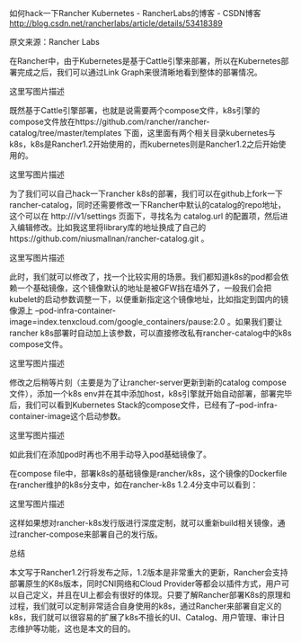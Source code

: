 

如何hack一下Rancher Kubernetes - RancherLabs的博客 - CSDN博客 http://blog.csdn.net/rancherlabs/article/details/53418389

原文来源：Rancher Labs

在Rancher中，由于Kubernetes是基于Cattle引擎来部署，所以在Kubernetes部署完成之后，我们可以通过Link Graph来很清晰地看到整体的部署情况。

这里写图片描述

既然基于Cattle引擎部署，也就是说需要两个compose文件，k8s引擎的compose文件放在https://github.com/rancher/rancher-catalog/tree/master/templates 下面，这里面有两个相关目录kubernetes与k8s，k8s是Rancher1.2开始使用的，而kubernetes则是Rancher1.2之后开始使用的。

这里写图片描述

为了我们可以自己hack一下rancher k8s的部署，我们可以在github上fork一下rancher-catalog，同时还需要修改一下Rancher中默认的catalog的repo地址，这个可以在 http:///v1/settings 页面下，寻找名为 catalog.url 的配置项，然后进入编辑修改。比如我这里将library库的地址换成了自己的https://github.com/niusmallnan/rancher-catalog.git 。

这里写图片描述

此时，我们就可以修改了，找一个比较实用的场景。我们都知道k8s的pod都会依赖一个基础镜像，这个镜像默认的地址是被GFW挡在墙外了，一般我们会把kubelet的启动参数调整一下，以便重新指定这个镜像地址，比如指定到国内的镜像源上 –pod-infra-container-image=index.tenxcloud.com/google_containers/pause:2.0 。如果我们要让rancher k8s部署时自动加上该参数，可以直接修改私有rancher-catalog中的k8s compose文件。

这里写图片描述

修改之后稍等片刻（主要是为了让rancher-server更新到新的catalog compose文件），添加一个k8s env并在其中添加host，k8s引擎就开始自动部署，部署完毕后，我们可以看到Kubernetes Stack的compose文件，已经有了–pod-infra-container-image这个启动参数。

这里写图片描述

如此我们在添加pod时再也不用手动导入pod基础镜像了。

在compose file中，部署k8s的基础镜像是rancher/k8s，这个镜像的Dockerfile在rancher维护的k8s分支中，如在rancher-k8s 1.2.4分支中可以看到：

这里写图片描述

这样如果想对rancher-k8s发行版进行深度定制，就可以重新build相关镜像，通过rancher-compose来部署自己的发行版。

总结

本文写于Rancher1.2行将发布之际，1.2版本是非常重大的更新，Rancher会支持部署原生的K8s版本，同时CNI网络和Cloud Provider等都会以插件方式，用户可以自己定义，并且在UI上都会有很好的体现。只要了解Rancher部署K8s的原理和过程，我们就可以定制非常适合自身使用的k8s，通过Rancher来部署自定义的k8s，我们就可以很容易的扩展了k8s不擅长的UI、Catalog、用户管理、审计日志维护等功能，这也是本文的目的。

